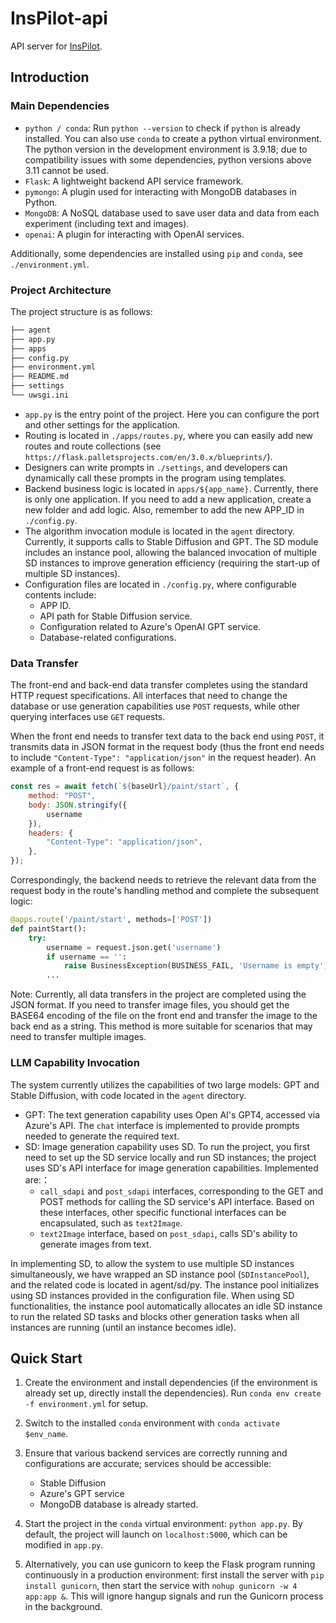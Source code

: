 # InsPilot-api

API server for [InsPilot](https://github.com/LBruyne/InsPilot).

## Introduction

### Main Dependencies

- `python / conda`: Run `python --version` to check if `python` is already installed. You can also use `conda` to create a python virtual environment. The python version in the development environment is 3.9.18; due to compatibility issues with some dependencies, python versions above 3.11 cannot be used.
- `Flask`: A lightweight backend API service framework.
- `pymongo`: A plugin used for interacting with MongoDB databases in Python.
- `MongoDB`: A NoSQL database used to save user data and data from each experiment (including text and images).
- `openai`: A plugin for interacting with OpenAI services.

Additionally, some dependencies are installed using `pip` and `conda`, see `./environment.yml`.

### Project Architecture

The project structure is as follows:

``` sh
├── agent
├── app.py
├── apps
├── config.py
├── environment.yml
├── README.md
├── settings
└── uwsgi.ini
```


- `app.py` is the entry point of the project. Here you can configure the port and other settings for the application.
- Routing is located in `./apps/routes.py`, where you can easily add new routes and route collections (see `https://flask.palletsprojects.com/en/3.0.x/blueprints/`).
- Designers can write prompts in `./settings`, and developers can dynamically call these prompts in the program using templates.
- Backend business logic is located in `apps/${app_name}`. Currently, there is only one application. If you need to add a new application, create a new folder and add logic. Also, remember to add the new APP_ID in `./config.py`.
- The algorithm invocation module is located in the `agent` directory. Currently, it supports calls to Stable Diffusion and GPT. The SD module includes an instance pool, allowing the balanced invocation of multiple SD instances to improve generation efficiency (requiring the start-up of multiple SD instances).
- Configuration files are located in `./config.py`, where configurable contents include:
    - APP ID.
    - API path for Stable Diffusion service.
    - Configuration related to Azure's OpenAI GPT service.
    - Database-related configurations.

### Data Transfer

The front-end and back-end data transfer completes using the standard HTTP request specifications. All interfaces that need to change the database or use generation capabilities use `POST` requests, while other querying interfaces use `GET` requests.

When the front end needs to transfer text data to the back end using `POST`, it transmits data in JSON format in the request body (thus the front end needs to include `"Content-Type": "application/json"` in the request header). An example of a front-end request is as follows:

```javascript
const res = await fetch(`${baseUrl}/paint/start`, {
    method: "POST",
    body: JSON.stringify({
        username
    }),
    headers: {
        "Content-Type": "application/json",
    },
});
```

Correspondingly, the backend needs to retrieve the relevant data from the request body in the route's handling method and complete the subsequent logic:

```python
@apps.route('/paint/start', methods=['POST'])
def paintStart():
    try:
        username = request.json.get('username')
        if username == '':
            raise BusinessException(BUSINESS_FAIL, 'Username is empty')
        ...
```

Note: Currently, all data transfers in the project are completed using the JSON format. If you need to transfer image files, you should get the BASE64 encoding of the file on the front end and transfer the image to the back end as a string. This method is more suitable for scenarios that may need to transfer multiple images.

### LLM Capability Invocation

The system currently utilizes the capabilities of two large models: GPT and Stable Diffusion, with code located in the `agent` directory.

- GPT: The text generation capability uses Open AI's GPT4, accessed via Azure's API. The `chat` interface is implemented to provide prompts needed to generate the required text.
- SD: Image generation capability uses SD. To run the project, you first need to set up the SD service locally and run SD instances; the project uses SD's API interface for image generation capabilities. Implemented are:：
    - `call_sdapi` and `post_sdapi` interfaces, corresponding to the GET and POST methods for calling the SD service's API interface. Based on these interfaces, other specific functional interfaces can be encapsulated, such as `text2Image`.
    - `text2Image` interface, based on `post_sdapi`, calls SD's ability to generate images from text.

In implementing SD, to allow the system to use multiple SD instances simultaneously, we have wrapped an SD instance pool (`SDInstancePool`), and the related code is located in agent/sd/py. The instance pool initializes using SD instances provided in the configuration file. When using SD functionalities, the instance pool automatically allocates an idle SD instance to run the related SD tasks and blocks other generation tasks when all instances are running (until an instance becomes idle).

## Quick Start

1. Create the environment and install dependencies (if the environment is already set up, directly install the dependencies). Run `conda env create -f environment.yml` for setup.

2. Switch to the installed `conda` environment with `conda activate $env_name`.

3. Ensure that various backend services are correctly running and configurations are accurate; services should be accessible:
    - Stable Diffusion
    - Azure's GPT service
    - MongoDB database is already started.

4. Start the project in the `conda` virtual environment: `python app.py`. By default, the project will launch on `localhost:5000`, which can be modified in `app.py`.

5. Alternatively, you can use gunicorn to keep the Flask program running continuously in a production environment: first install the server with `pip install gunicorn`, then start the service with `nohup gunicorn -w 4 app:app &`. This will ignore hangup signals and run the Gunicorn process in the background.
